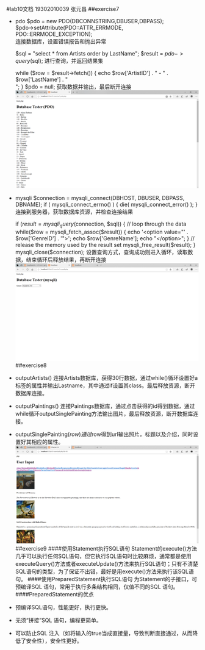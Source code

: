 #lab10文档
19302010039 张元昌
##exercise7
+ pdo
     $pdo = new PDO(DBCONNSTRING,DBUSER,DBPASS);  
     $pdo->setAttribute(PDO::ATTR_ERRMODE, PDO::ERRMODE_EXCEPTION);  
     连接数据库，设置错误报告和抛出异常

     $sql = "select * from Artists order by LastName";
     $result = $pdo->query($sql);
     进行查询，并返回结果集

     while ($row = $result->fetch()) {
         echo $row['ArtistID'] . " - " . $row['LastName'] . "<br/>"; 
     }
     $pdo = null; 
     获取数据并输出，最后断开连接
![](screenshots/07-1.png)

+ mysqli
     $connection = mysqli_connect(DBHOST, DBUSER, DBPASS, DBNAME); 
     if ( mysqli_connect_errno() ) {
      die( mysqli_connect_error() ); 
     }
     连接到服务器，获取数据库资源，并检查连接结果
     
     if ($result = mysqli_query($connection, $sql)) {
     // loop through the data
     while($row = mysqli_fetch_assoc($result)) {
        echo '<option value="' . $row['GenreID'] . '">'; 
        echo $row['GenreName'];
        echo "</option>";
     }
     // release the memory used by the result set
     mysqli_free_result($result); 
     }
     mysqli_close($connection);
     设置查询方式，查询成功则进入循环，读取数据，结束循环后释放结果，再断开连接
![](screenshots/07-2.png)
##exercise8
+ outputArtists()
   连接Artists数据库，获得30行数据，通过while()循环设置好a标签的属性并输出Lastname，其中通过if设置其class。最后释放资源，断开数据库连接。
+ outputPaintings()
   连接Paintings数据库，通过点击获得的id得到数据，通过while循环outputSinglePainting方法输出图片，最后释放资源，断开数据库连接。
+ outputSinglePainting($row)
   通过$row得到url输出照片，标题以及介绍，同时设置好其相应的属性。
   ![](screenshots/08.png)
##exercise9
####使用Statement执行SQL语句
Statement的execute()方法几乎可以执行任何SQL语句，但它执行SQL语句时比较麻烦，通常都是使用executeQuery()方法或者executeUpdate()方法来执行SQL语句；只有不清楚SQL语句的类型，为了保证不出错，最好是用execute()方法来执行该SQL语句。
####使用PreparedStatement执行SQL语句
为Statement的子接口，可预编译SQL 语句，常用于执行多条结构相同，仅值不同的SQL 语句。
####PreparedStatement的优点
+ 预编译SQL语句，性能更好，执行更快。

+ 无须“拼接”SQL 语句，编程更简单。

+ 可以防止SQL 注入（如将输入的true当成直接量，导致判断直接通过，从而降低了安全性），安全性更好。